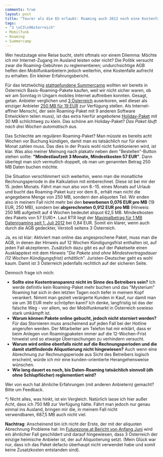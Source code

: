 ```yaml
---
comments: true
layout: post
title: "Teurer als die EU erlaubt: Roaming auch 2012 noch eine Kostenfalle."
tags:
- "3 \xC3\x96sterreich"
- Mobilfunk
- Roaming
- Summercamp
---
```

Wer heutzutage eine Reise bucht, steht oftmals vor einem Dilemma: Möchte ich mir Internet-Zugang im Ausland leisten oder nicht? Die Politik versucht zwar die Roaming-Gebühren zu reglementieren; undurchsichtige AGB helfen den Mobilfunkanbietern jedoch weiterhin, eine Kostenfalle aufrecht zu erhalten. Ein kleiner Erfahrungsbericht.



Für das letztwöchig <a title="7 legendäre Tage am Balaton: Socialisten Summercamp 2012" href="http://johannes.nagl.name/2012/7-legendare-tage-am-balaton-socialisten-summercamp-2012/">stattgefundene Summercamp</a> wollten wir bereits in Österreich Basis-Roaming-Pakete kaufen, weil wir nicht sicher waren, ob wir am Sonntag in Ungarn mobiles Internet auftreiben konnten. Gesagt, getan. Anbieter verglichen und <a href="http://www.drei.at/">3 Österreich</a> auserkoren, weil dieser als einziger Anbieter <a href="http://www.drei.at/portal/de/privat/service/roaming/Roamingpakete.html">250 MB für 19 EUR</a> zur Verfügung stellen. Als Internet-affiner Mensch(, der sein Roaming-Paket mit 9 anderen Software Entwicklern teilen muss), ist das extra hierfür angebotene <a href="http://www.drei.at/portal/de/privat/service/roaming/Holidaypakete.html">Holiday-Paket</a> mit 30 MB schlichtweg zu klein. Das schöne am Holiday-Paket? <em>Das Paket läuft nach drei Wochen <em>automatisch aus</em></em>.

Das Schlechte am regulären Roaming-Paket? Man müsste es bereits acht Wochen vor Buchung kündigen, damit man es tatsächlich nur für einen Monat zahlen muss. Das dies in der Praxis wohl nicht funktionieren wird, ist klar. Was also meiner Meinung nach plakativ neben dem "Bestellen"-Button stehen sollte: <strong>"Mindestlaufzeit 3 Monate, Mindestkosten 57 EUR"</strong>. Dann überlegt man sich vermutlich doppelt, ob man um genannten Betrag 250 MB Daten buchen möchte.

Die Situation verschlimmert sich weiterhin, wenn man die monatliche Rechnungsperiode in die Kalkulation mit einberechnet. Diese ist bei mir der 15. jeden Monats. Fährt man nun also von 8.-15. eines Monats auf Urlaub und bucht das Roaming-Paket kurz vor dem 8., erhält man nicht die angegebene Menge von 250 MB, sondern den aliquoten Teil. Wir enden also in meinem Fall nicht mehr bei den <strong>beworbenen 0,076 EUR pro MB</strong> (19 EUR, 250 MB), sondern bei <strong>abgerechneten 0,912 EUR pro MB</strong> (Hinweis: 250 MB aufgeteilt auf 4 Wochen bedeutet aliquot 62,5 MB. Mindestkosten des Pakets von 57 EUR)*. Laut RTR liegt der <a href="http://www.rtr.at/de/tk/roaming_in_der_EU">Maximalbetrag für 1 MB Datenroaming seit 1. Juli 2012</a> bei 0,84 EUR. Somit ein klarer, wenn auch durch die AGB gedeckter, Verstoß seitens 3 Österreich.

Ja, es ist klar: Aktiviert man online das angesprochene Paket, muss man die AGB, in denen der Hinweis auf 12 Wochen Kündigungsfrist enthalten ist, auf jeden Fall akzeptieren. Zusätzlich dazu gibt es auf der Paketseite einen Ausklapptext mit dem Hinweis "<em>Die Pakete sind ohne Mindestvertragsdauer (12 Wochen Kündigungsfrist) erhältlich</em>". Juristen-Deutscher geht es wohl kaum. Damit ist 3 Österreich jedenfalls rechtlich auf der sicheren Seite.

Dennoch frage ich mich:
<ul>
	<li><strong>Sollte eine Kostentransparenz nicht im Sinne des Betreibers sein?</strong>
Ich werde definitiv kein Roaming-Paket mehr buchen und das "Mysterium" Roaming hat sich in den letzten Tagen noch tiefer in meinem Kopf verankert. Nimmt man gezielt verärgerte Kunden in Kauf, nur damit man sie um 36 EUR mehr schröpfen kann? Ich denke, langfristig ist das der falsche Weg - vor allem, wo der Mobilfunkmarkt in Österreich sowieso stark umkämpft ist.</li>
	<li><strong>Warum können Pakete online gebucht, jedoch nicht storniert werden?</strong>
Für das Stornieren muss anscheinend auf jeden Fall bei der Hotline angerufen werden. Der Mitarbeiter am Telefon hat mir erklärt, dass er beim Anlegen von Roamingpaketen immer auf die 12-Wochen-Frist hinweist und so etwaige Überraschungen zu verhindern versucht.</li>
	<li><strong>Warum wird online ebenfalls nicht auf die Rechnungsperioden und die damit stattfindende Aliquotierung nicht hingewiesen?</strong>
Auch wenn eine Abrechnung zur Rechnungsperiode aus Sicht des Betreibers logisch erscheint, würde ich mir eine kunden-orientierte Herangehensweise wünschen.</li>
	<li><strong>Wie lang dauert es noch, bis Daten-Roaming tatsächlich sinnvoll (dh ohne Schlupflöcher) reglementiert wird? </strong></li>
</ul>
Wer von euch hat ähnliche Erfahrungen (mit anderen Anbietern) gemacht? Bitte um Feedback.

*) Nicht alles, was hinkt, ist ein Vergleich. Natürlich lasse ich hier außer Acht, dass ich 750 MB zur Verfügung hätte. Fährt man jedoch nur genau einmal ins Ausland, bringen mir die, in meinem Fall nicht verwendbaren, 687,5 MB auch nicht viel.

<strong>Nachtrag</strong>: Anscheinend bin ich nicht der Erste, der mit der aliquoten Abrechnung Probleme hat: Im <a href="http://futurezone.at/produkte/9428-drei-datenroaming-paket-veraergert-kunden.php">Futurezone.at Bericht von Anfang Juni</a> wird ein ähnlicher Fall geschildert und darauf hingewiesen, dass 3 Österreich der einzige heimische Anbieter ist, der auf Aliquotierung setzt. (Mein Glück war nur, dass ich das Paket defacto überhaupt nicht verwendet habe und somit keine Zusatzkosten entstanden sind).

